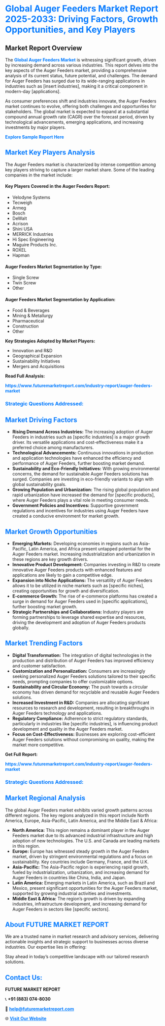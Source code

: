 <h1 style="color: #007BFF;">Global Auger Feeders Market Report 2025-2033: Driving Factors, Growth Opportunities, and Key Players</h1>

<section id="overview">
<h2>Market Report Overview</h2>
<p>The <a href="https://www.futuremarketreport.com/industry-report/auger-feeders-market" style="color: #007BFF; text-decoration: none;"><strong>Global Auger Feeders Market</strong></a> is witnessing significant growth, driven by increasing demand across various industries. This report delves into the key aspects of the Auger Feeders market, providing a comprehensive analysis of its current status, future potential, and challenges. The demand for Auger Feeders has surged due to its wide-ranging applications in industries such as [insert industries], making it a critical component in modern-day [applications].</p>
<p>As consumer preferences shift and industries innovate, the Auger Feeders market continues to evolve, offering both challenges and opportunities for stakeholders. The global market is expected to expand at a substantial compound annual growth rate (CAGR) over the forecast period, driven by technological advancements, emerging applications, and increasing investments by major players.</p>
</section>

<section id="overview">
<p><a href="https://www.futuremarketreport.com/request-sample/reportId=58234" style="color: #007BFF; text-decoration: none;"><strong>Explore Sample Report Here</strong></a></p>
</section>

<section id="key-players">
<h2 style="color: #007BFF;">Market Key Players Analysis</h2>
<p>The Auger Feeders market is characterized by intense competition among key players striving to capture a larger market share. Some of the leading companies in the market include:</p>
<h4>Key Players Covered in the Auger Feeders Report:</h4>
<ul><li>Velodyne Systems</li><li>Tecweigh</li><li>Armeg</li><li>Bosch</li><li>DeWalt</li><li>Acrison</li><li>Shini USA</li><li>MERRICK Industries</li><li>Hi Spec Engineering</li><li>Maguire Products Inc.</li><li>ROXEL</li><li>Hapman</li></ul>
<h4>Auger Feeders Market Segmentation by Type:</h4>
<ul><li>Single Screw</li><li>Twin Screw</li><li>Other</li></ul>

<h4>Auger Feeders Market Segmentation by Application:</h4>
<ul><li>Food &amp; Beverages</li><li>Mining &amp; Metallurgy</li><li>Pharmaceutical</li><li>Construction</li><li>Other</li></ul>
<p><strong>Key Strategies Adopted by Market Players:</strong></p>
<ul>
<li>Innovation and R&D</li>
<li>Geographical Expansion</li>
<li>Sustainability Initiatives</li>
<li>Mergers and Acquisitions</li>
</ul>
</section>

<section>
<p><strong>Read Full Analysis: </strong></p><a href="https://www.futuremarketreport.com/industry-report/auger-feeders-market" style="color: #007BFF; text-decoration: none;"><strong>https://www.futuremarketreport.com/industry-report/auger-feeders-market</strong></a>
<h3 style="color: #007BFF;">Strategic Questions Addressed:</h3>
</section>

<section id="driving-factors">
<h2 style="color: #007BFF;">Market Driving Factors</h2>
<ul>
<li><strong>Rising Demand Across Industries:</strong> The increasing adoption of Auger Feeders in industries such as [specific industries] is a major growth driver. Its versatile applications and cost-effectiveness make it a preferred choice among manufacturers.</li>
<li><strong>Technological Advancements:</strong> Continuous innovations in production and application technologies have enhanced the efficiency and performance of Auger Feeders, further boosting market demand.</li>
<li><strong>Sustainability and Eco-Friendly Initiatives:</strong> With growing environmental concerns, the demand for sustainable Auger Feeders solutions has surged. Companies are investing in eco-friendly variants to align with global sustainability goals.</li>
<li><strong>Growing Population and Urbanization:</strong> The rising global population and rapid urbanization have increased the demand for [specific products], where Auger Feeders plays a vital role in meeting consumer needs.</li>
<li><strong>Government Policies and Incentives:</strong> Supportive government regulations and incentives for industries using Auger Feeders have created a conducive environment for market growth.</li>
</ul>
</section>

<section id="growth-opportunities">
<h2 style="color: #007BFF;">Market Growth Opportunities</h2>
<ul>
<li><strong>Emerging Markets:</strong> Developing economies in regions such as Asia-Pacific, Latin America, and Africa present untapped potential for the Auger Feeders market. Increasing industrialization and urbanization in these regions are key growth drivers.</li>
<li><strong>Innovative Product Development:</strong> Companies investing in R&D to create innovative Auger Feeders products with enhanced features and applications are likely to gain a competitive edge.</li>
<li><strong>Expansion into Niche Applications:</strong> The versatility of Auger Feeders allows it to be utilized in niche markets such as [specific niches], creating opportunities for growth and diversification.</li>
<li><strong>E-commerce Growth:</strong> The rise of e-commerce platforms has created a surge in demand for Auger Feeders used in [specific applications], further boosting market growth.</li>
<li><strong>Strategic Partnerships and Collaborations:</strong> Industry players are forming partnerships to leverage shared expertise and resources, driving the development and adoption of Auger Feeders products globally.</li>
</ul>
</section>

<section id="trending-factors">
<h2 style="color: #007BFF;">Market Trending Factors</h2>
<ul>
<li><strong>Digital Transformation:</strong> The integration of digital technologies in the production and distribution of Auger Feeders has improved efficiency and customer satisfaction.</li>
<li><strong>Customization and Personalization:</strong> Consumers are increasingly seeking personalized Auger Feeders solutions tailored to their specific needs, prompting companies to offer customizable options.</li>
<li><strong>Sustainability and Circular Economy:</strong> The push towards a circular economy has driven demand for recyclable and reusable Auger Feeders solutions.</li>
<li><strong>Increased Investment in R&D:</strong> Companies are allocating significant resources to research and development, resulting in breakthroughs in Auger Feeders technology and applications.</li>
<li><strong>Regulatory Compliance:</strong> Adherence to strict regulatory standards, particularly in industries like [specific industries], is influencing product development and quality in the Auger Feeders market.</li>
<li><strong>Focus on Cost-Effectiveness:</strong> Businesses are exploring cost-efficient Auger Feeders solutions without compromising on quality, making the market more competitive.</li>
</ul>
</section>

<section>
<p><strong>Get Full Report: </strong></p><a href="https://www.futuremarketreport.com/industry-report/auger-feeders-market" style="color: #007BFF; text-decoration: none;"><strong>https://www.futuremarketreport.com/industry-report/auger-feeders-market</strong></a>
<h3 style="color: #007BFF;">Strategic Questions Addressed:</h3>
</section>


<section id="regional-analysis">
<h2 style="color: #007BFF;">Market Regional Analysis</h2>
<p>The global Auger Feeders market exhibits varied growth patterns across different regions. The key regions analyzed in this report include North America, Europe, Asia-Pacific, Latin America, and the Middle East & Africa:</p>
<ul>
<li><strong>North America:</strong> This region remains a dominant player in the Auger Feeders market due to its advanced industrial infrastructure and high adoption of new technologies. The U.S. and Canada are leading markets in this region.</li>
<li><strong>Europe:</strong> Europe has witnessed steady growth in the Auger Feeders market, driven by stringent environmental regulations and a focus on sustainability. Key countries include Germany, France, and the U.K.</li>
<li><strong>Asia-Pacific:</strong> The Asia-Pacific region is experiencing rapid growth, fueled by industrialization, urbanization, and increasing demand for Auger Feeders in countries like China, India, and Japan.</li>
<li><strong>Latin America:</strong> Emerging markets in Latin America, such as Brazil and Mexico, present significant opportunities for the Auger Feeders market, supported by growing industrial activities and investments.</li>
<li><strong>Middle East & Africa:</strong> The region’s growth is driven by expanding industries, infrastructure development, and increasing demand for Auger Feeders in sectors like [specific sectors].</li>
</ul>
</section>

<footer>
<h2 style="color: #007BFF;">About FUTURE MARKET REPORT</h2>
<p>We are a trusted name in market research and advisory services, delivering actionable insights and strategic support to businesses across diverse industries. Our expertise lies in offering:</p>

<p>Stay ahead in today’s competitive landscape with our tailored research solutions.</p>

<h2 style="color: #007BFF;">Contact Us:</h2>
<p><strong>FUTURE MARKET REPORT</strong></p>
<p>📞 <strong>+91 (883) 074-8030</strong></p>
<p>📧 <strong><a href="mailto:help@futuremarketreport.com" style="color: #007BFF;">help@futuremarketreport.com</a></strong></p>
<p>🌐 <strong><a href="https://www.futuremarketreport.com/" style="color: #007BFF;">Visit Our Website</a></strong></p>
</footer>